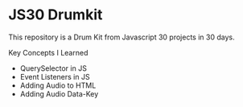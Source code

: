 # JS30 Drumkit

This repository is a Drum Kit from Javascript 30 projects in 30 days.

Key Concepts I Learned 
* QuerySelector in JS
* Event Listeners in JS
* Adding Audio to HTML
* Adding Audio Data-Key